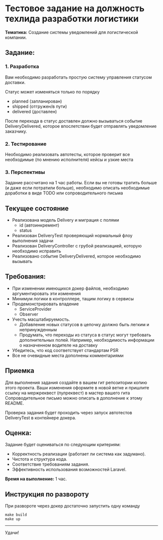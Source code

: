 # Тестовое задание на должность техлида разработки логистики

**Тематика:** Создание системы уведомлений для логистической компании.

## Задание:

### 1. Разработка

Вам необходимо разработать простую систему управления статусом доставки.

Статус может изменяться только
по порядку
- planned (запланирован)
- shipped (отгружен/в пути)
- delivered (доставлен)

После перехода в статус доставлен должно вызываться событие DeliveryDelivered, которое впослетствии будет
отправлять уведомление заказчику.

### 2. Тестирование

Необходимо реализовать автотесты, которое проверит все необходимые (по мнению исполнителя) кейсы и узкие места

### 3. Перспективы

Задание рассчитано на 1 час работы. Если вы не готовы тратить больше (и даже если потратили больше),
необходимо описать необходимые доработки в виде TODO или сопроводительного письма

## Текущее состояние

- Реализована модель Delivery и миграция с полями
  - id (автоинкремент)
  - status
- Реализован DeliveryTest проверяющий нормальный флоу выполнения задачи
- Реализован DeliveryController с грубой реализацией, которую необходимо исправить
- Реализовано событие DeliveryDelivered, которое необходимо вызывать

## Требования:

- При изменении имеющихся докер файлов, необходимо аргументировать эти изменения
- Минимум логики в контроллере, тащим логику в сервисы
- Продемонстрировать владение
   - ServiceProvider
   - Observer
- Учесть масштабируемость.
   - Добавление новых статусов в цепочку должно быть легким и непринужденным
   - Продумать, что переходы из статуса в статус могут требовать дополнительных полей. Например, необходимость информации о назначенном водителе на доставку
- Убедитесь, что код соответствует стандартам PSR
- Все не очевидные места дополнены комментариями

## Приемка

Для выполнения задания создайте в вашем гит репозитории копию этого проекта. Ваши изменения оформите в новой ветке и пришлите ссылку на мержреквест (пулреквест) в мастер вашего гита
Сопроводительное письмо можно описать в дополнение к этому README.

Проверка задания будет проходить через запуск автотестов DeliveryTest в контейнере докера.

## Оценка:

Задание будет оцениваться по следующим критериям:

- Корректность реализации (работает ли система как задумано).
- Чистота и структура кода.
- Соответствие требованиям задания.
- Эффективность использования возможностей Laravel.

**Время на выполнение:** 1 час.

## Инструкция по развороту

При развороте через докер достаточно запустить одну команду 

```
make build
make up
```

---

Удачи!
